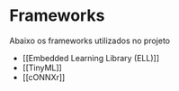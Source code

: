 # Frameworks
Abaixo os frameworks utilizados no projeto

+ [[Embedded Learning Library (ELL)]]
+ [[TinyML]]
+ [[cONNXr]]